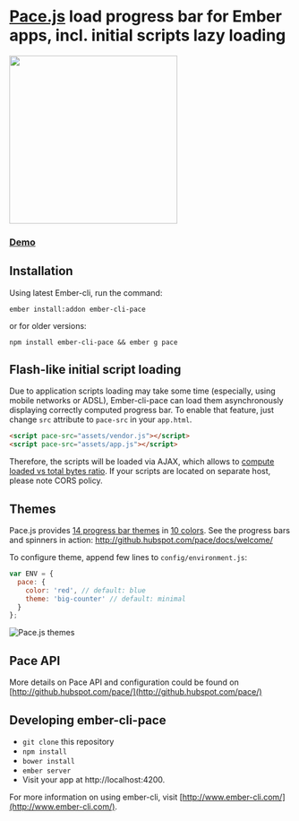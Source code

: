 # [Pace.js](http://github.hubspot.com/pace/docs/welcome/) load progress bar for Ember apps, incl. initial scripts lazy loading

<img src="https://www.dropbox.com/s/baoswhof2u2wbhd/Screenshot%202015-04-07%2011.30.43.png?dl=1" width="300" />

### [Demo](http://vectart.github.io/ember-cli-pace/)

## Installation

Using latest Ember-cli, run the command:

`ember install:addon ember-cli-pace`

or for older versions:

`npm install ember-cli-pace && ember g pace`

## Flash-like initial script loading

Due to application scripts loading may take some time (especially, using mobile networks or ADSL), Ember-cli-pace can load them asynchronously displaying correctly computed progress bar. To enable that feature, just change `src` attribute to `pace-src` in your `app.html`.

```html
<script pace-src="assets/vendor.js"></script>
<script pace-src="assets/app.js"></script>
```

Therefore, the scripts will be loaded via AJAX, which allows to [compute loaded vs total bytes ratio](https://developer.mozilla.org/en/docs/Web/API/XMLHttpRequest/Using_XMLHttpRequest#Monitoring_progress). If your scripts are located on separate host, please note CORS policy.

## Themes

Pace.js provides [14 progress bar themes](https://github.com/HubSpot/pace/tree/master/themes/black) in [10 colors](https://github.com/HubSpot/pace/tree/master/themes). See the progress bars and spinners in action: http://github.hubspot.com/pace/docs/welcome/

To configure theme, append few lines to `config/environment.js`:

```javascript
var ENV = {
  pace: {
    color: 'red', // default: blue
    theme: 'big-counter' // default: minimal
  }
};
```

![Pace.js themes](https://www.dropbox.com/s/d4ladjwfrqq6ehv/Screenshot%202015-04-07%2011.54.48.png?dl=1)


## Pace API

More details on Pace API and configuration could be found on [http://github.hubspot.com/pace/](http://github.hubspot.com/pace/)

## Developing ember-cli-pace

* `git clone` this repository
* `npm install`
* `bower install`
* `ember server`
* Visit your app at http://localhost:4200.

For more information on using ember-cli, visit [http://www.ember-cli.com/](http://www.ember-cli.com/).
